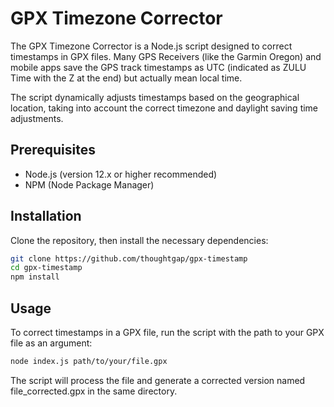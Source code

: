 # GPX Timezone Corrector

The GPX Timezone Corrector is a Node.js script designed to correct timestamps in GPX files.
Many GPS Receivers (like the Garmin Oregon) and mobile apps save the GPS track timestamps as UTC (indicated as ZULU Time with the Z at the end) but actually mean local time.

The script dynamically adjusts timestamps based on the geographical location, taking into account the correct timezone and daylight saving time adjustments.

## Prerequisites
- Node.js (version 12.x or higher recommended)
- NPM (Node Package Manager)

## Installation
Clone the repository, then install the necessary dependencies:

```bash
git clone https://github.com/thoughtgap/gpx-timestamp
cd gpx-timestamp
npm install
```

## Usage
To correct timestamps in a GPX file, run the script with the path to your GPX file as an argument:

```bash
node index.js path/to/your/file.gpx
```

The script will process the file and generate a corrected version named file_corrected.gpx in the same directory.
